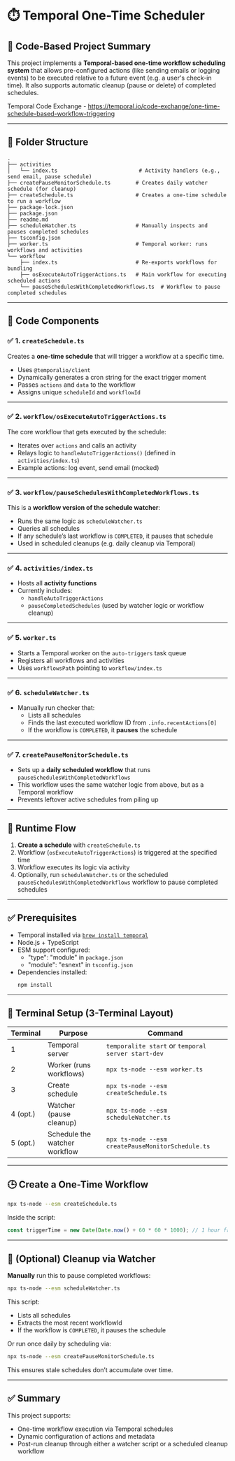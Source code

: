 # ⏱️ Temporal One-Time Scheduler

## 🧾 Code-Based Project Summary

This project implements a **Temporal-based one-time workflow scheduling system** that allows pre-configured actions (like sending emails or logging events) to be executed relative to a future event (e.g. a user's check-in time). It also supports automatic cleanup (pause or delete) of completed schedules.

Temporal Code Exchange - https://temporal.io/code-exchange/one-time-schedule-based-workflow-triggering

---

## 🧩 Folder Structure

```
.
├── activities
│   └── index.ts                          # Activity handlers (e.g., send email, pause schedule)
├── createPauseMonitorSchedule.ts        # Creates daily watcher schedule (for cleanup)
├── createSchedule.ts                    # Creates a one-time schedule to run a workflow
├── package-lock.json
├── package.json
├── readme.md
├── scheduleWatcher.ts                   # Manually inspects and pauses completed schedules
├── tsconfig.json
├── worker.ts                            # Temporal worker: runs workflows and activities
└── workflow
    ├── index.ts                         # Re-exports workflows for bundling
    ├── osExecuteAutoTriggerActions.ts   # Main workflow for executing scheduled actions
    └── pauseSchedulesWithCompletedWorkflows.ts  # Workflow to pause completed schedules
```

---

## 🧩 Code Components

### ✅ 1. `createSchedule.ts`

Creates a **one-time schedule** that will trigger a workflow at a specific time.

- Uses `@temporalio/client`
- Dynamically generates a cron string for the exact trigger moment
- Passes `actions` and `data` to the workflow
- Assigns unique `scheduleId` and `workflowId`

---

### ✅ 2. `workflow/osExecuteAutoTriggerActions.ts`

The core workflow that gets executed by the schedule:

- Iterates over `actions` and calls an activity
- Relays logic to `handleAutoTriggerActions()` (defined in `activities/index.ts`)
- Example actions: log event, send email (mocked)

---

### ✅ 3. `workflow/pauseSchedulesWithCompletedWorkflows.ts`

This is a **workflow version of the schedule watcher**:

- Runs the same logic as `scheduleWatcher.ts`
- Queries all schedules
- If any schedule’s last workflow is `COMPLETED`, it pauses that schedule
- Used in scheduled cleanups (e.g. daily cleanup via Temporal)

---

### ✅ 4. `activities/index.ts`

- Hosts all **activity functions**
- Currently includes:
  - `handleAutoTriggerActions`
  - `pauseCompletedSchedules` (used by watcher logic or workflow cleanup)

---

### ✅ 5. `worker.ts`

- Starts a Temporal worker on the `auto-triggers` task queue
- Registers all workflows and activities
- Uses `workflowsPath` pointing to `workflow/index.ts`

---

### ✅ 6. `scheduleWatcher.ts`

- Manually run checker that:
  - Lists all schedules
  - Finds the last executed workflow ID from `.info.recentActions[0]`
  - If the workflow is `COMPLETED`, it **pauses** the schedule

---

### ✅ 7. `createPauseMonitorSchedule.ts`

- Sets up a **daily scheduled workflow** that runs `pauseSchedulesWithCompletedWorkflows`
- This workflow uses the same watcher logic from above, but as a Temporal workflow
- Prevents leftover active schedules from piling up

---

## 🔄 Runtime Flow

1. **Create a schedule** with `createSchedule.ts`
2. Workflow (`osExecuteAutoTriggerActions`) is triggered at the specified time
3. Workflow executes its logic via activity
4. Optionally, run `scheduleWatcher.ts` or the scheduled `pauseSchedulesWithCompletedWorkflows` workflow to pause completed schedules

---

## ✅ Prerequisites

- Temporal installed via [`brew install temporal`](https://docs.temporal.io)
- Node.js + TypeScript
- ESM support configured:
  - "type": "module" in `package.json`
  - "module": "esnext" in `tsconfig.json`
- Dependencies installed:
  ```bash
  npm install
  ```

---

## 🧪 Terminal Setup (3-Terminal Layout)

| Terminal | Purpose                       | Command                                            |
| -------- | ----------------------------- | -------------------------------------------------- |
| 1        | Temporal server               | `temporalite start` or `temporal server start-dev` |
| 2        | Worker (runs workflows)       | `npx ts-node --esm worker.ts`                      |
| 3        | Create schedule               | `npx ts-node --esm createSchedule.ts`              |
| 4 (opt.) | Watcher (pause cleanup)       | `npx ts-node --esm scheduleWatcher.ts`             |
| 5 (opt.) | Schedule the watcher workflow | `npx ts-node --esm createPauseMonitorSchedule.ts`  |


---

## 🕒 Create a One-Time Workflow

```bash
npx ts-node --esm createSchedule.ts
```

Inside the script:

```ts
const triggerTime = new Date(Date.now() + 60 * 60 * 1000); // 1 hour from now
```

---

## 🛑 (Optional) Cleanup via Watcher

**Manually** run this to pause completed workflows:

```bash
npx ts-node --esm scheduleWatcher.ts
```
This script:

* Lists all schedules
* Extracts the most recent workflowId
* If the workflow is `COMPLETED`, it pauses the schedule

Or run once daily by scheduling via:

```bash
npx ts-node --esm createPauseMonitorSchedule.ts
```

This ensures stale schedules don’t accumulate over time.

---

## ✅ Summary

This project supports:

- One-time workflow execution via Temporal schedules
- Dynamic configuration of actions and metadata
- Post-run cleanup through either a watcher script or a scheduled cleanup workflow
